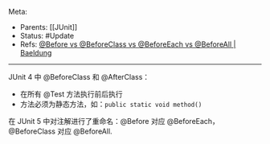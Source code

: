 Meta:

- Parents: [[JUnit]]
- Status: #Update 
- Refs: [@Before vs @BeforeClass vs @BeforeEach vs @BeforeAll | Baeldung](https://www.baeldung.com/junit-before-beforeclass-beforeeach-beforeall)

---

JUnit 4 中 @BeforeClass 和 @AfterClass：

- 在所有 @Test 方法执行前后执行
- 方法必须为静态方法，如：`public static void method()`

在 JUnit 5 中对注解进行了重命名：@Before 对应 @BeforeEach，@BeforeClass 对应 @BeforeAll.